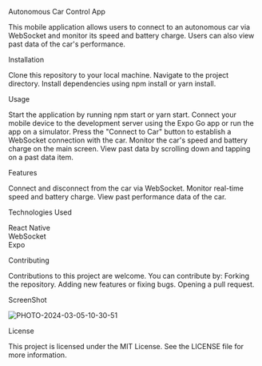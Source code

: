 Autonomous Car Control App


This mobile application allows users to connect to an autonomous car via WebSocket and monitor its speed and battery charge. Users can also view past data of the car's performance.

Installation

Clone this repository to your local machine.
Navigate to the project directory.
Install dependencies using npm install or yarn install.



Usage

Start the application by running npm start or yarn start.
Connect your mobile device to the development server using the Expo Go app or run the app on a simulator.
Press the "Connect to Car" button to establish a WebSocket connection with the car.
Monitor the car's speed and battery charge on the main screen.
View past data by scrolling down and tapping on a past data item.



Features

Connect and disconnect from the car via WebSocket.
Monitor real-time speed and battery charge.
View past performance data of the car.



Technologies Used

React Native  
WebSocket  
Expo



Contributing

Contributions to this project are welcome. You can contribute by:
Forking the repository.
Adding new features or fixing bugs.
Opening a pull request.



ScreenShot

![PHOTO-2024-03-05-10-30-51](https://github.com/enkdeveloper/AutonomousCarControlApp/assets/119349974/531a17ad-6814-437f-a531-7f9161148fe9)



License

This project is licensed under the MIT License. See the LICENSE file for more information.
